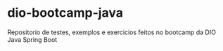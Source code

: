 # dio-bootcamp-java
Repositorio de testes, exemplos e exercicios feitos no bootcamp da DIO Java Spring Boot
